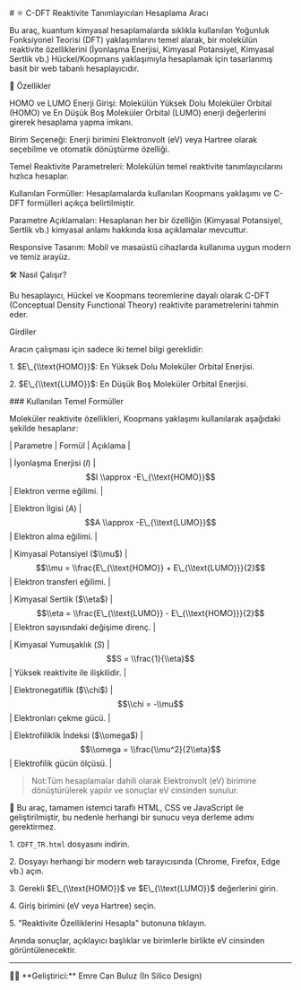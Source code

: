 \# ⚛️ C-DFT Reaktivite Tanımlayıcıları Hesaplama Aracı



Bu araç, kuantum kimyasal hesaplamalarda sıklıkla kullanılan Yoğunluk Fonksiyonel Teorisi (DFT) yaklaşımlarını temel alarak, bir molekülün reaktivite özelliklerini (İyonlaşma Enerjisi, Kimyasal Potansiyel, Kimyasal Sertlik vb.) Hückel/Koopmans yaklaşımıyla hesaplamak için tasarlanmış basit bir web tabanlı hesaplayıcıdır.



🌟 Özellikler



HOMO ve LUMO Enerji Girişi: Molekülün Yüksek Dolu Moleküler Orbital (HOMO) ve En Düşük Boş Moleküler Orbital (LUMO) enerji değerlerini girerek hesaplama yapma imkanı.

Birim Seçeneği: Enerji birimini Elektronvolt (eV) veya Hartree olarak seçebilme ve otomatik dönüştürme özelliği.

Temel Reaktivite Parametreleri: Molekülün temel reaktivite tanımlayıcılarını hızlıca hesaplar.

Kullanılan Formüller: Hesaplamalarda kullanılan Koopmans yaklaşımı ve C-DFT formülleri açıkça belirtilmiştir.

Parametre Açıklamaları: Hesaplanan her bir özelliğin (Kimyasal Potansiyel, Sertlik vb.) kimyasal anlamı hakkında kısa açıklamalar mevcuttur.

Responsive Tasarım: Mobil ve masaüstü cihazlarda kullanıma uygun modern ve temiz arayüz.



🛠️ Nasıl Çalışır?



Bu hesaplayıcı, Hückel ve Koopmans teoremlerine dayalı olarak C-DFT (Conceptual Density Functional Theory) reaktivite parametrelerini tahmin eder.



Girdiler


Aracın çalışması için sadece iki temel bilgi gereklidir:


1\.  $E\_{\\text{HOMO}}$: En Yüksek Dolu Moleküler Orbital Enerjisi.

2\.  $E\_{\\text{LUMO}}$: En Düşük Boş Moleküler Orbital Enerjisi.



\### Kullanılan Temel Formüller



Moleküler reaktivite özellikleri, Koopmans yaklaşımı kullanılarak aşağıdaki şekilde hesaplanır:



| Parametre | Formül | Açıklama |



| İyonlaşma Enerjisi ($I$) | $$I \\approx -E\_{\\text{HOMO}}$$ | Elektron verme eğilimi. |

| Elektron İlgisi ($A$) | $$A \\approx -E\_{\\text{LUMO}}$$ | Elektron alma eğilimi. |

| Kimyasal Potansiyel ($\\mu$) | $$\\mu = \\frac{E\_{\\text{HOMO}} + E\_{\\text{LUMO}}}{2}$$ | Elektron transferi eğilimi. |

| Kimyasal Sertlik ($\\eta$) | $$\\eta = \\frac{E\_{\\text{LUMO}} - E\_{\\text{HOMO}}}{2}$$ | Elektron sayısındaki değişime direnç. |

| Kimyasal Yumuşaklık ($S$) | $$S = \\frac{1}{\\eta}$$ | Yüksek reaktivite ile ilişkilidir. |

| Elektronegatiflik ($\\chi$) | $$\\chi = -\\mu$$ | Elektronları çekme gücü. |

| Elektrofiliklik İndeksi ($\\omega$) | $$\\omega = \\frac{\\mu^2}{2\\eta}$$ | Elektrofilik gücün ölçüsü. |



> Not:Tüm hesaplamalar dahili olarak Elektronvolt (eV) birimine dönüştürülerek yapılır ve sonuçlar eV cinsinden sunulur.



🚀 Bu araç, tamamen istemci taraflı HTML, CSS ve JavaScript ile geliştirilmiştir, bu nedenle herhangi bir sunucu veya derleme adımı gerektirmez.



1\.  `CDFT_TR.html` dosyasını indirin.

2\.  Dosyayı herhangi bir modern web tarayıcısında (Chrome, Firefox, Edge vb.) açın.

3\.  Gerekli $E\_{\\text{HOMO}}$ ve $E\_{\\text{LUMO}}$ değerlerini girin.

4\.  Giriş birimini (eV veya Hartree) seçin.

5\.  "Reaktivite Özelliklerini Hesapla" butonuna tıklayın.



Anında sonuçlar, açıklayıcı başlıklar ve birimlerle birlikte eV cinsinden görüntülenecektir.



---



👨‍💻 \*\*Geliştirici:\*\* Emre Can Buluz (In Silico Design)

